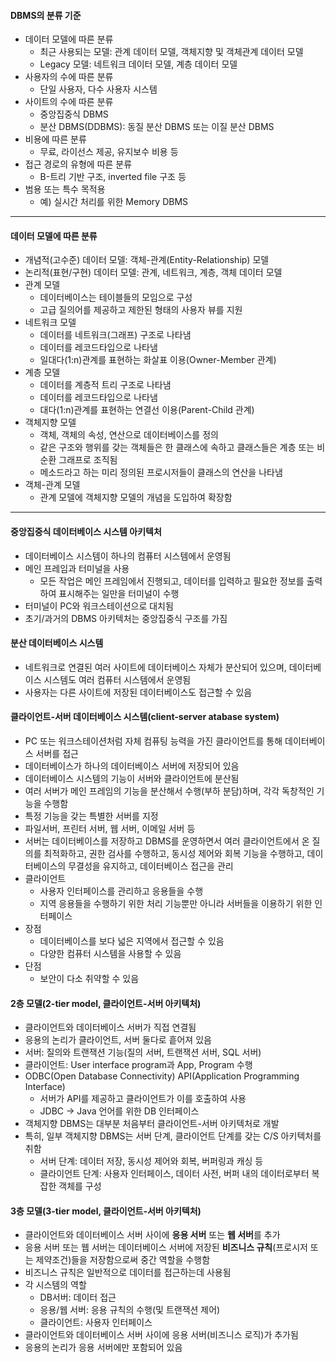 #### DBMS의 분류 기준
* 데이터 모델에 따른 분류
  * 최근 사용되는 모델: 관계 데이터 모델, 객체지향 및 객체관계 데이터 모델
  * Legacy 모델: 네트워크 데이터 모델, 계층 데이터 모델
* 사용자의 수에 따른 분류
  * 단일 사용자, 다수 사용자 시스템
* 사이트의 수에 따른 분류
  * 중앙집중식 DBMS
  * 분산 DBMS(DDBMS): 동질 분산 DBMS 또는 이질 분산 DBMS
* 비용에 따른 분류
  * 무료, 라이선스 제공, 유지보수 비용 등
* 접근 경로의 유형에 따른 분류
  * B-트리 기반 구조, inverted file 구조 등
* 범용 또는 특수 목적용
  * 예) 실시간 처리를 위한 Memory DBMS

---
#### 데이터 모델에 따른 분류
* 개념적(고수준) 데이터 모델: 객체-관계(Entity-Relationship) 모델
* 논리적(표현/구현) 데이터 모델: 관계, 네트워크, 계층, 객체 데이터 모델
* 관계 모델
  * 데이터베이스는 테이블들의 모임으로 구성
  * 고급 질의어를 제공하고 제한된 형태의 사용자 뷰를 지원
* 네트워크 모델
  * 데이터를 네트워크(그래프) 구조로 나타냄
  * 데이터를 레코드타입으로 나타냄
  * 일대다(1:n)관계를 표현하는 화살표 이용(Owner-Member 관계)
* 계층 모델
  * 데이터를 계층적 트리 구조로 나타냄
  * 데이터를 레코드타입으로 나타냄
  * 대다(1:n)관계를 표현하는 연결선 이용(Parent-Child 관계)
* 객체지향 모델
  * 객체, 객체의 속성, 연산으로 데이터베이스를 정의
  * 같은 구조와 행위를 갖는 객체들은 한 클래스에 속하고 클래스들은 계층 또는 비순환 그래프로 조직됨
  * 메소드라고 하는 미리 정의된 프로시저들이 클래스의 연산을 나타냄
* 객체-관계 모델
  * 관계 모델에 객체지향 모델의 개념을 도입하여 확장함
---

#### 중앙집중식 데이터베이스 시스템 아키텍처
* 데이터베이스 시스템이 하나의 컴퓨터 시스템에서 운영됨
* 메인 프레임과 터미널을 사용
  * 모든 작업은 메인 프레임에서 진행되고, 데이터를 입력하고 필요한 정보를 출력하여 표시해주는 일만을 터미널이 수행
* 터미널이 PC와 워크스테이션으로 대치됨
* 초기/과거의 DBMS 아키텍처는 중앙집중식 구조를 가짐

#### 분산 데이터베이스 시스템
* 네트워크로 연결된 여러 사이트에 데이터베이스 자체가 분산되어 있으며, 데이터베이스 시스템도 여러 컴퓨터 시스템에서 운영됨
* 사용자는 다른 사이트에 저장된 데이터베이스도 접근할 수 있음

#### 클라이언트-서버 데이터베이스 시스템(client-server atabase system)
* PC 또는 워크스테이션처럼 자체 컴퓨팅 능력을 가진 클라이언트를 통해 데이터베이스 서버를 접근
* 데이터베이스가 하나의 데이터베이스 서버에 저장되어 있음
* 데이터베이스 시스템의 기능이 서버와 클라이언트에 분산됨
* 여러 서버가 메인 프레임의 기능을 분산해서 수행(부하 분담)하며, 각각 독창적인 기능을 수행함
* 특정 기능을 갖는 특별한 서버를 지정
* 파일서버, 프린터 서버, 웹 서버, 이메일 서버 등
* 서버는 데이터베이스를 저장하고 DBMS를 운영하면서 여러 클라이언트에서 온 질의를 최적화하고, 권한 검사를 수행하고, 동시성 제어와 회복 기능을 수행하고, 데이터베이스의 무결성을 유지하고, 데이터베이스 접근을 관리
* 클라이언트
  * 사용자 인터페이스를 관리하고 응용들을 수행
  * 지역 응용들을 수행하기 위한 처리 기능뿐만 아니라 서버들을 이용하기 위한 인터페이스
* 장점
  * 데이터베이스를 보다 넓은 지역에서 접근할 수 있음
  * 다양한 컴퓨터 시스템을 사용할 수 있음
* 단점
  * 보안이 다소 취약할 수 있음

#### 2층 모델(2-tier model, 클라이언트-서버 아키텍처)
* 클라이언트와 데이터베이스 서버가 직접 연결됨
* 응용의 논리가 클라이언트, 서버 둘다로 흩어져 있음
* 서버: 질의와 트랜잭션 기능(질의 서버, 트랜잭션 서버, SQL 서버)
* 클라이언트: User interface program과 App, Program 수행
* ODBC(Open Database Connectivity) API(Application Programming Interface)
  * 서버가 API를 제공하고 클라이언트가 이를 호출하여 사용
  * JDBC -> Java 언어를 위한 DB 인터페이스
* 객체지향 DBMS는 대부분 처음부터 클라이언트-서버 아키텍처로 개발
* 특히, 일부 객체지향 DBMS는 서버 단계, 클라이언트 단계를 갖는 C/S 아키텍처를 취함
  * 서버 단계: 데이터 저장, 동시성 제어와 회복, 버퍼링과 캐싱 등
  * 클라이언트 단계: 사용자 인터페이스, 데이터 사전, 버퍼 내의 데이터로부터 복잡한 객체를 구성

#### 3층 모델(3-tier model, 클라이언트-서버 아키텍처)
* 클라이언트와 데이터베이스 서버 사이에 **응용 서버** 또는 **웹 서버**를 추가
* 응용 서버 또는 웹 서버는 데이터베이스 서버에 저장된 **비즈니스 규칙**(프로시저 또는 제약조건)들을 저장함으로써 중간 역할을 수행함
* 비즈니스 규칙은 일반적으로 데이터를 접근하는데 사용됨
* 각 시스템의 역할
  * DB서버: 데이터 접근
  * 응용/웹 서버: 응용 규칙의 수행(및 트랜잭션 제어)
  * 클라이언트: 사용자 인터페이스
* 클라이언트와 데이터베이스 서버 사이에 응용 서버(비즈니스 로직)가 추가됨
* 응용의 논리가 응용 서버에만 포함되어 있음